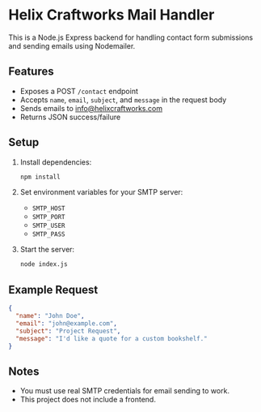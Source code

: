 # Helix Craftworks Mail Handler

This is a Node.js Express backend for handling contact form submissions and sending emails using Nodemailer.

## Features
- Exposes a POST `/contact` endpoint
- Accepts `name`, `email`, `subject`, and `message` in the request body
- Sends emails to info@helixcraftworks.com
- Returns JSON success/failure

## Setup
1. Install dependencies:
   ```sh
   npm install
   ```
2. Set environment variables for your SMTP server:
   - `SMTP_HOST`
   - `SMTP_PORT`
   - `SMTP_USER`
   - `SMTP_PASS`

3. Start the server:
   ```sh
   node index.js
   ```

## Example Request
```json
{
  "name": "John Doe",
  "email": "john@example.com",
  "subject": "Project Request",
  "message": "I'd like a quote for a custom bookshelf."
}
```

## Notes
- You must use real SMTP credentials for email sending to work.
- This project does not include a frontend.
